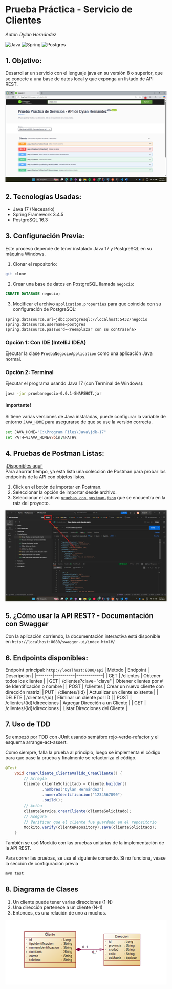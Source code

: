 # Prueba Práctica - Servicio de Clientes
*Autor: Dylan Hernández*

![Java](https://img.shields.io/badge/java-%23ED8B00.svg?style=for-the-badge&logo=openjdk&logoColor=white)
![Spring](https://img.shields.io/badge/spring-%236DB33F.svg?style=for-the-badge&logo=spring&logoColor=white)
![Postgres](https://img.shields.io/badge/postgres-%23316192.svg?style=for-the-badge&logo=postgresql&logoColor=white)

## 1. Objetivo:
Desarrollar un servicio con el lenguaje java en su versión 8 o superior, que se conecte a una base de datos local y que exponga un listado de API REST.

<img src="./images/API.png" alt="Diagrama de clases" width="600"/>

## 2. Tecnologías Usadas:
- Java 17 (Necesario)
- Spring Framework 3.4.5
- PostgreSQL 16.3

## 3. Configuración Previa:
Este proceso depende de tener instalado Java 17 y PostgreSQL en su máquina Windows.
1. Clonar el repositorio:
```bash
git clone
```
2. Crear una base de datos en PostgreSQL llamada `negocio`:
```sql
CREATE DATABASE negocio;
```
3. Modificar el archivo `application.properties` para que coincida con su configuración de PostgreSQL:
```properties
spring.datasource.url=jdbc:postgresql://localhost:5432/negocio
spring.datasource.username=postgres
spring.datasource.password=<reemplazar con su contraseña>
```
### Opción 1: Con IDE (IntelliJ IDEA)
Ejecutar la clase `PruebaNegocioApplication` como una aplicación Java normal.

### Opción 2: Terminal
Ejecutar el programa usando Java 17 (con Terminal de Windows):
```bash
java -jar pruebanegocio-0.0.1-SNAPSHOT.jar
```
#### Importante!
Si tiene varias versiones de Java instaladas, puede configurar la variable de entorno `JAVA_HOME` para asegurarse de que se use la versión correcta.
```bash
set JAVA_HOME="C:\Program Files\Java\jdk-17"
set PATH=%JAVA_HOME%\bin;%PATH%
```

## 4. Pruebas de Postman Listas:
[¡Disponibles aquí!](https://github.com/dylanhdz/pruebanegocio/blob/main/pruebas_con_postman.json)
<br>Para ahorrar tiempo, ya está lista una colección de Postman para probar los endpoints de la API con objetos listos.
1. Click en el botón de importar en Postman.
2. Seleccionar la opción de importar desde archivo.
3. Seleccionar el archivo [`pruebas_con_postman.json`](https://github.com/dylanhdz/pruebanegocio/blob/main/pruebas_con_postman.json) que se encuentra en la raíz del proyecto.

<img src="./images/postman.png"/>

## 5. ¿Cómo usar la API REST? - Documentación con Swagger
Con la aplicación corriendo, la documentación interactiva está disponible en `http://localhost:8080/swagger-ui/index.html#/`

## 6. Endpoints disponibles:
Endpoint principal: `http://localhost:8080/api`
| Método | Endpoint | Descripción |
|--------|----------|-------------|
| GET    | /clientes | Obtener todos los clientes |
| GET    | /clientes?clave="clave" | Obtener clientes por # de Identificación o nombre  |
| POST   | /clientes | Crear un nuevo cliente con dirección matriz|
| PUT    | /clientes/{id} | Actualizar un cliente existente |
| DELETE | /clientes/{id} | Eliminar un cliente por ID |
| POST    | /clientes/{id}/direcciones | Agregar Dirección a un Cliente |
| GET    | /clientes/{id}/direcciones | Listar Direcciones del Cliente |

## 7. Uso de TDD
Se empezó por TDD con JUnit usando semáforo rojo-verde-refactor y el esquema arrange-act-assert.

Como siempre, falla la prueba al principio, luego se implementa el código para que pase la prueba y finalmente se refactoriza el código.
```java
@Test
    void crearCliente_ClienteValido_CreaCliente() {
        // Arregla
        Cliente clienteSolicitado = Cliente.builder()
                .nombres("Dylan Hernández")
                .numeroIdentificacion("1234567890")
                .build();
        // Actúa
        clienteService.crearCliente(clienteSolicitado);
        // Asegura
        // Verificar que el cliente fue guardado en el repositorio
        Mockito.verify(clienteRepository).save(clienteSolicitado);
    }
```
También se usó Mockito con las pruebas unitarias de la implementación de la API REST.

Para correr las pruebas, se usa el siguiente comando. Si no funciona, véase la sección de configuración previa
```bash
mvn test
```

## 8. Diagrama de Clases
1. Un cliente puede tener varias direcciones (1-N)
2. Una dirección pertenece a un cliente (N-1)
3. Entonces, es una relación de uno a muchos.

<img src="./images/clases.png" alt="Diagrama de clases" width="600"/>




